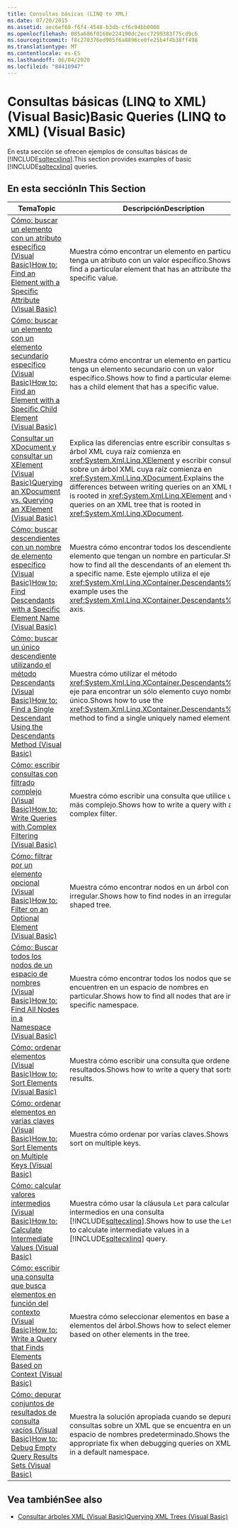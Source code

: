```yaml
---
title: Consultas básicas (LINQ to XML)
ms.date: 07/20/2015
ms.assetid: aec6ef60-f6f4-4548-b3db-cf6c94bb0008
ms.openlocfilehash: 085a686f0160e224190dc2ecc7299383f75cd9c6
ms.sourcegitcommit: f8c270376ed905f6a8896ce0fe25b4f4b38ff498
ms.translationtype: MT
ms.contentlocale: es-ES
ms.lasthandoff: 06/04/2020
ms.locfileid: "84410947"
---
```

# <a name="basic-queries-linq-to-xml-visual-basic"></a><span data-ttu-id="72f23-102">Consultas básicas (LINQ to XML) (Visual Basic)</span><span class="sxs-lookup"><span data-stu-id="72f23-102">Basic Queries (LINQ to XML) (Visual Basic)</span></span>
<span data-ttu-id="72f23-103">En esta sección se ofrecen ejemplos de consultas básicas de [!INCLUDE[sqltecxlinq](~/includes/sqltecxlinq-md.md)].</span><span class="sxs-lookup"><span data-stu-id="72f23-103">This section provides examples of basic [!INCLUDE[sqltecxlinq](~/includes/sqltecxlinq-md.md)] queries.</span></span>  
  
## <a name="in-this-section"></a><span data-ttu-id="72f23-104">En esta sección</span><span class="sxs-lookup"><span data-stu-id="72f23-104">In This Section</span></span>  
  
|<span data-ttu-id="72f23-105">Tema</span><span class="sxs-lookup"><span data-stu-id="72f23-105">Topic</span></span>|<span data-ttu-id="72f23-106">Descripción</span><span class="sxs-lookup"><span data-stu-id="72f23-106">Description</span></span>|  
|-----------|-----------------|  
|[<span data-ttu-id="72f23-107">Cómo: buscar un elemento con un atributo específico (Visual Basic)</span><span class="sxs-lookup"><span data-stu-id="72f23-107">How to: Find an Element with a Specific Attribute (Visual Basic)</span></span>](how-to-find-an-element-with-a-specific-attribute.md)|<span data-ttu-id="72f23-108">Muestra cómo encontrar un elemento en particular que tenga un atributo con un valor específico.</span><span class="sxs-lookup"><span data-stu-id="72f23-108">Shows how to find a particular element that has an attribute that has a specific value.</span></span>|  
|[<span data-ttu-id="72f23-109">Cómo: buscar un elemento con un elemento secundario específico (Visual Basic)</span><span class="sxs-lookup"><span data-stu-id="72f23-109">How to: Find an Element with a Specific Child Element (Visual Basic)</span></span>](how-to-find-an-element-with-a-specific-child-element.md)|<span data-ttu-id="72f23-110">Muestra cómo encontrar un elemento en particular que tenga un elemento secundario con un valor específico.</span><span class="sxs-lookup"><span data-stu-id="72f23-110">Shows how to find a particular element that has a child element that has a specific value.</span></span>|  
|[<span data-ttu-id="72f23-111">Consultar un XDocument y consultar un XElement (Visual Basic)</span><span class="sxs-lookup"><span data-stu-id="72f23-111">Querying an XDocument vs. Querying an XElement (Visual Basic)</span></span>](querying-an-xdocument-vs-querying-an-xelement.md)|<span data-ttu-id="72f23-112">Explica las diferencias entre escribir consultas sobre un árbol XML cuya raíz comienza en <xref:System.Xml.Linq.XElement> y escribir consultas sobre un árbol XML cuya raíz comienza en <xref:System.Xml.Linq.XDocument>.</span><span class="sxs-lookup"><span data-stu-id="72f23-112">Explains the differences between writing queries on an XML tree that is rooted in <xref:System.Xml.Linq.XElement> and writing queries on an XML tree that is rooted in <xref:System.Xml.Linq.XDocument>.</span></span>|  
|[<span data-ttu-id="72f23-113">Cómo: buscar descendientes con un nombre de elemento específico (Visual Basic)</span><span class="sxs-lookup"><span data-stu-id="72f23-113">How to: Find Descendants with a Specific Element Name (Visual Basic)</span></span>](how-to-find-descendants-with-a-specific-element-name.md)|<span data-ttu-id="72f23-114">Muestra cómo encontrar todos los descendientes de un elemento que tengan un nombre en particular.</span><span class="sxs-lookup"><span data-stu-id="72f23-114">Shows how to find all the descendants of an element that have a specific name.</span></span> <span data-ttu-id="72f23-115">Este ejemplo utiliza el eje <xref:System.Xml.Linq.XContainer.Descendants%2A>.</span><span class="sxs-lookup"><span data-stu-id="72f23-115">This example uses the <xref:System.Xml.Linq.XContainer.Descendants%2A> axis.</span></span>|  
|[<span data-ttu-id="72f23-116">Cómo: buscar un único descendiente utilizando el método Descendants (Visual Basic)</span><span class="sxs-lookup"><span data-stu-id="72f23-116">How to: Find a Single Descendant Using the Descendants Method (Visual Basic)</span></span>](how-to-find-a-single-descendant-using-the-descendants-method.md)|<span data-ttu-id="72f23-117">Muestra cómo utilizar el método <xref:System.Xml.Linq.XContainer.Descendants%2A> del eje para encontrar un sólo elemento cuyo nombre es único.</span><span class="sxs-lookup"><span data-stu-id="72f23-117">Shows how to use the <xref:System.Xml.Linq.XContainer.Descendants%2A> axis method to find a single uniquely named element.</span></span>|  
|[<span data-ttu-id="72f23-118">Cómo: escribir consultas con filtrado complejo (Visual Basic)</span><span class="sxs-lookup"><span data-stu-id="72f23-118">How to: Write Queries with Complex Filtering (Visual Basic)</span></span>](how-to-write-queries-with-complex-filtering.md)|<span data-ttu-id="72f23-119">Muestra cómo escribir una consulta que utilice un filtro más complejo.</span><span class="sxs-lookup"><span data-stu-id="72f23-119">Shows how to write a query with a more complex filter.</span></span>|  
|[<span data-ttu-id="72f23-120">Cómo: filtrar por un elemento opcional (Visual Basic)</span><span class="sxs-lookup"><span data-stu-id="72f23-120">How to: Filter on an Optional Element (Visual Basic)</span></span>](how-to-filter-on-an-optional-element.md)|<span data-ttu-id="72f23-121">Muestra cómo encontrar nodos en un árbol con forma irregular.</span><span class="sxs-lookup"><span data-stu-id="72f23-121">Shows how to find nodes in an irregularly shaped tree.</span></span>|  
|[<span data-ttu-id="72f23-122">Cómo: Buscar todos los nodos de un espacio de nombres (Visual Basic)</span><span class="sxs-lookup"><span data-stu-id="72f23-122">How to: Find All Nodes in a Namespace (Visual Basic)</span></span>](how-to-find-all-nodes-in-a-namespace.md)|<span data-ttu-id="72f23-123">Muestra cómo encontrar todos los nodos que se encuentren en un espacio de nombres en particular.</span><span class="sxs-lookup"><span data-stu-id="72f23-123">Shows how to find all nodes that are in a specific namespace.</span></span>|  
|[<span data-ttu-id="72f23-124">Cómo: ordenar elementos (Visual Basic)</span><span class="sxs-lookup"><span data-stu-id="72f23-124">How to: Sort Elements (Visual Basic)</span></span>](how-to-sort-elements.md)|<span data-ttu-id="72f23-125">Muestra cómo escribir una consulta que ordene sus resultados.</span><span class="sxs-lookup"><span data-stu-id="72f23-125">Shows how to write a query that sorts its results.</span></span>|  
|[<span data-ttu-id="72f23-126">Cómo: ordenar elementos en varias claves (Visual Basic)</span><span class="sxs-lookup"><span data-stu-id="72f23-126">How to: Sort Elements on Multiple Keys (Visual Basic)</span></span>](how-to-sort-elements-on-multiple-keys.md)|<span data-ttu-id="72f23-127">Muestra cómo ordenar por varias claves.</span><span class="sxs-lookup"><span data-stu-id="72f23-127">Shows how to sort on multiple keys.</span></span>|  
|[<span data-ttu-id="72f23-128">Cómo: calcular valores intermedios (Visual Basic)</span><span class="sxs-lookup"><span data-stu-id="72f23-128">How to: Calculate Intermediate Values (Visual Basic)</span></span>](how-to-calculate-intermediate-values.md)|<span data-ttu-id="72f23-129">Muestra cómo usar la cláusula `Let` para calcular valores intermedios en una consulta [!INCLUDE[sqltecxlinq](~/includes/sqltecxlinq-md.md)].</span><span class="sxs-lookup"><span data-stu-id="72f23-129">Shows how to use the `Let` clause to calculate intermediate values in a [!INCLUDE[sqltecxlinq](~/includes/sqltecxlinq-md.md)] query.</span></span>|  
|[<span data-ttu-id="72f23-130">Cómo: escribir una consulta que busca elementos en función del contexto (Visual Basic)</span><span class="sxs-lookup"><span data-stu-id="72f23-130">How to: Write a Query that Finds Elements Based on Context (Visual Basic)</span></span>](how-to-write-a-query-that-finds-elements-based-on-context.md)|<span data-ttu-id="72f23-131">Muestra cómo seleccionar elementos en base a otros elementos del árbol.</span><span class="sxs-lookup"><span data-stu-id="72f23-131">Shows how to select elements based on other elements in the tree.</span></span>|  
|[<span data-ttu-id="72f23-132">Cómo: depurar conjuntos de resultados de consulta vacíos (Visual Basic)</span><span class="sxs-lookup"><span data-stu-id="72f23-132">How to: Debug Empty Query Results Sets (Visual Basic)</span></span>](how-to-debug-empty-query-results-sets.md)|<span data-ttu-id="72f23-133">Muestra la solución apropiada cuando se depuran consultas sobre un XML que se encuentra en un espacio de nombres predeterminado.</span><span class="sxs-lookup"><span data-stu-id="72f23-133">Shows the appropriate fix when debugging queries on XML that is in a default namespace.</span></span>|  
  
## <a name="see-also"></a><span data-ttu-id="72f23-134">Vea también</span><span class="sxs-lookup"><span data-stu-id="72f23-134">See also</span></span>

- [<span data-ttu-id="72f23-135">Consultar árboles XML (Visual Basic)</span><span class="sxs-lookup"><span data-stu-id="72f23-135">Querying XML Trees (Visual Basic)</span></span>](querying-xml-trees.md)
